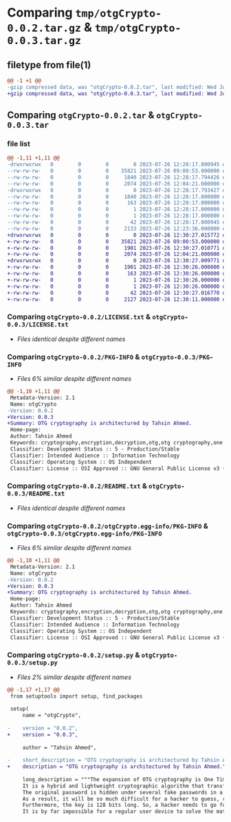 # Comparing `tmp/otgCrypto-0.0.2.tar.gz` & `tmp/otgCrypto-0.0.3.tar.gz`

## filetype from file(1)

```diff
@@ -1 +1 @@
-gzip compressed data, was "otgCrypto-0.0.2.tar", last modified: Wed Jul 26 12:28:17 2023, max compression
+gzip compressed data, was "otgCrypto-0.0.3.tar", last modified: Wed Jul 26 12:30:27 2023, max compression
```

## Comparing `otgCrypto-0.0.2.tar` & `otgCrypto-0.0.3.tar`

### file list

```diff
@@ -1,11 +1,11 @@
-drwxrwxrwx   0        0        0        0 2023-07-26 12:28:17.800945 otgCrypto-0.0.2/
--rw-rw-rw-   0        0        0    35821 2023-07-26 09:00:53.000000 otgCrypto-0.0.2/LICENSE.txt
--rw-rw-rw-   0        0        0     1840 2023-07-26 12:28:17.794426 otgCrypto-0.0.2/PKG-INFO
--rw-rw-rw-   0        0        0     2074 2023-07-26 12:04:21.000000 otgCrypto-0.0.2/README.txt
-drwxrwxrwx   0        0        0        0 2023-07-26 12:28:17.793427 otgCrypto-0.0.2/otgCrypto.egg-info/
--rw-rw-rw-   0        0        0     1840 2023-07-26 12:28:17.000000 otgCrypto-0.0.2/otgCrypto.egg-info/PKG-INFO
--rw-rw-rw-   0        0        0      163 2023-07-26 12:28:17.000000 otgCrypto-0.0.2/otgCrypto.egg-info/SOURCES.txt
--rw-rw-rw-   0        0        0        1 2023-07-26 12:28:17.000000 otgCrypto-0.0.2/otgCrypto.egg-info/dependency_links.txt
--rw-rw-rw-   0        0        0        1 2023-07-26 12:28:17.000000 otgCrypto-0.0.2/otgCrypto.egg-info/top_level.txt
--rw-rw-rw-   0        0        0       42 2023-07-26 12:28:17.800945 otgCrypto-0.0.2/setup.cfg
--rw-rw-rw-   0        0        0     2133 2023-07-26 12:23:36.000000 otgCrypto-0.0.2/setup.py
+drwxrwxrwx   0        0        0        0 2023-07-26 12:30:27.015772 otgCrypto-0.0.3/
+-rw-rw-rw-   0        0        0    35821 2023-07-26 09:00:53.000000 otgCrypto-0.0.3/LICENSE.txt
+-rw-rw-rw-   0        0        0     1901 2023-07-26 12:30:27.010771 otgCrypto-0.0.3/PKG-INFO
+-rw-rw-rw-   0        0        0     2074 2023-07-26 12:04:21.000000 otgCrypto-0.0.3/README.txt
+drwxrwxrwx   0        0        0        0 2023-07-26 12:30:27.009771 otgCrypto-0.0.3/otgCrypto.egg-info/
+-rw-rw-rw-   0        0        0     1901 2023-07-26 12:30:26.000000 otgCrypto-0.0.3/otgCrypto.egg-info/PKG-INFO
+-rw-rw-rw-   0        0        0      163 2023-07-26 12:30:26.000000 otgCrypto-0.0.3/otgCrypto.egg-info/SOURCES.txt
+-rw-rw-rw-   0        0        0        1 2023-07-26 12:30:26.000000 otgCrypto-0.0.3/otgCrypto.egg-info/dependency_links.txt
+-rw-rw-rw-   0        0        0        1 2023-07-26 12:30:26.000000 otgCrypto-0.0.3/otgCrypto.egg-info/top_level.txt
+-rw-rw-rw-   0        0        0       42 2023-07-26 12:30:27.016770 otgCrypto-0.0.3/setup.cfg
+-rw-rw-rw-   0        0        0     2127 2023-07-26 12:30:11.000000 otgCrypto-0.0.3/setup.py
```

### Comparing `otgCrypto-0.0.2/LICENSE.txt` & `otgCrypto-0.0.3/LICENSE.txt`

 * *Files identical despite different names*

### Comparing `otgCrypto-0.0.2/PKG-INFO` & `otgCrypto-0.0.3/PKG-INFO`

 * *Files 6% similar despite different names*

```diff
@@ -1,10 +1,11 @@
 Metadata-Version: 2.1
 Name: otgCrypto
-Version: 0.0.2
+Version: 0.0.3
+Summary: OTG cryptography is architectured by Tahsin Ahmed.
 Home-page: 
 Author: Tahsin Ahmed
 Keywords: cryptography,encryption,decryption,otg,otg cryptography,one time gamble,one time gamble cryptography
 Classifier: Development Status :: 5 - Production/Stable
 Classifier: Intended Audience :: Information Technology
 Classifier: Operating System :: OS Independent
 Classifier: License :: OSI Approved :: GNU General Public License v3 (GPLv3)
```

### Comparing `otgCrypto-0.0.2/README.txt` & `otgCrypto-0.0.3/README.txt`

 * *Files identical despite different names*

### Comparing `otgCrypto-0.0.2/otgCrypto.egg-info/PKG-INFO` & `otgCrypto-0.0.3/otgCrypto.egg-info/PKG-INFO`

 * *Files 6% similar despite different names*

```diff
@@ -1,10 +1,11 @@
 Metadata-Version: 2.1
 Name: otgCrypto
-Version: 0.0.2
+Version: 0.0.3
+Summary: OTG cryptography is architectured by Tahsin Ahmed.
 Home-page: 
 Author: Tahsin Ahmed
 Keywords: cryptography,encryption,decryption,otg,otg cryptography,one time gamble,one time gamble cryptography
 Classifier: Development Status :: 5 - Production/Stable
 Classifier: Intended Audience :: Information Technology
 Classifier: Operating System :: OS Independent
 Classifier: License :: OSI Approved :: GNU General Public License v3 (GPLv3)
```

### Comparing `otgCrypto-0.0.2/setup.py` & `otgCrypto-0.0.3/setup.py`

 * *Files 2% similar despite different names*

```diff
@@ -1,17 +1,17 @@
 from setuptools import setup, find_packages
 
 setup(
     name = "otgCrypto",
     
-    version = "0.0.2",
+    version = "0.0.3",
     
     author = "Tahsin Ahmed",
 
-    short_description = "OTG cryptography is architectured by Tahsin Ahmed.",
+    description = "OTG cryptography is architectured by Tahsin Ahmed.",
 
     long_description = """The expansion of OTG cryptography is One Time Gamble. 
     It is a hybrid and lightweight cryptographic algorithm that transforms a plaintext into a ciphertext so that secret communication is to be ensured. 
     The original password is hidden under several fake passwords in a vault. Also, these passwords are hashed by bcrypt hash function which is a one-way encryption and cannot be reversed. Moreover, the secret message will be deleted by itself if a user gives wrong password only at once. 
     As a result, it will be so much difficult for a hacker to guess, retrieve and use the password correctly among fake passwords. 
     Furthermore, the key is 128 bits long. So, a hacker needs to go for 2128 = 3.402e+38 possible ways in terms of finding the correct key to decrypt the ciphertext. 
     It is by far impossible for a regular user device to solve the math. It will need super computer to do the computation.
```

